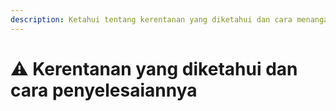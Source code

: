 ```yaml
---
description: Ketahui tentang kerentanan yang diketahui dan cara menanganinya.
---
```


# ⚠️ Kerentanan yang diketahui dan cara penyelesaiannya
